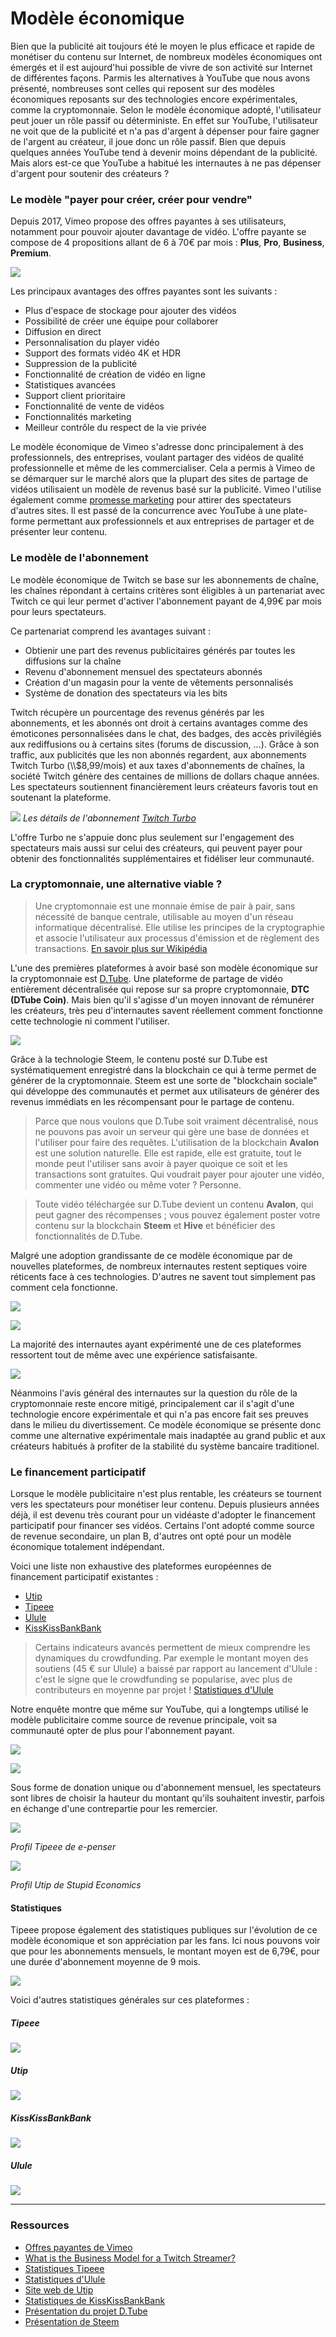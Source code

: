 # Modèle économique

Bien que la publicité ait toujours été le moyen le plus efficace et rapide de monétiser du contenu sur Internet, de nombreux modèles économiques ont émergés et il est aujourd'hui possible de vivre de son activité sur Internet de différentes façons. Parmis les alternatives à YouTube que nous avons présenté, nombreuses sont celles qui reposent sur des modèles économiques reposants sur des technologies encore expérimentales, comme la cryptomonnaie. Selon le modèle économique adopté, l'utilisateur peut jouer un rôle passif ou déterministe. En effet sur YouTube, l'utilisateur ne voit que de la publicité et n'a pas d'argent à dépenser pour faire gagner de l'argent au créateur, il joue donc un rôle passif. Bien que depuis quelques années YouTube tend à devenir moins dépendant de la publicité. Mais alors est-ce que YouTube a habitué les internautes à ne pas dépenser d'argent pour soutenir des créateurs ?

### Le modèle "payer pour créer, créer pour vendre"

Depuis 2017, Vimeo propose des offres payantes à ses utilisateurs, notamment pour pouvoir ajouter davantage de vidéo. L'offre payante se compose de 4 propositions allant de 6 à 70€ par mois : **Plus**, **Pro**, **Business**, **Premium**.

![](../assets/screenshot_35.png)

Les principaux avantages des offres payantes sont les suivants :

-   Plus d'espace de stockage pour ajouter des vidéos
-   Possibilité de créer une équipe pour collaborer
-   Diffusion en direct
-   Personnalisation du player vidéo
-   Support des formats vidéo 4K et HDR
-   Suppression de la publicité
-   Fonctionnalité de création de vidéo en ligne
-   Statistiques avancées
-   Support client prioritaire
-   Fonctionnalité de vente de vidéos
-   Fonctionnalités marketing
-   Meilleur contrôle du respect de la vie privée

Le modèle économique de Vimeo s'adresse donc principalement à des professionnels, des entreprises, voulant partager des vidéos de qualité professionnelle et même de les commercialiser. Cela a permis à Vimeo de se démarquer sur le marché alors que la plupart des sites de partage de vidéos utilisaient un modèle de revenus basé sur la publicité. Vimeo l'utilise également comme [promesse marketing](https://fr.wikipedia.org/wiki/Promesse_(marketing)) pour attirer des spectateurs d'autres sites. Il est passé de la concurrence avec YouTube à une plate-forme permettant aux professionnels et aux entreprises de partager et de présenter leur contenu.

### Le modèle de l'abonnement

Le modèle économique de Twitch se base sur les abonnements de chaîne, les chaînes répondant à certains critères sont éligibles à un partenariat avec Twitch ce qui leur permet d'activer l'abonnement payant de 4,99€ par mois pour leurs spectateurs.

Ce partenariat comprend les avantages suivant :

-   Obtienir une part des revenus publicitaires générés par toutes les diffusions sur la chaîne
-   Revenu d'abonnement mensuel des spectateurs abonnés
-   Création d'un magasin pour la vente de vêtements personnalisés
-   Système de donation des spectateurs via les bits

Twitch récupère un pourcentage des revenus générés par les abonnements, et les abonnés ont droit à certains avantages comme des émoticones personnalisées dans le chat, des badges, des accès privilégiés aux rediffusions ou à certains sites (forums de discussion, ...). Grâce à son traffic, aux publicités que les non abonnés regardent, aux abonnements Twitch Turbo (\\\\$8,99/mois) et aux taxes d'abonnements de chaînes, la société Twitch génère des centaines de millions de dollars chaque années. Les spectateurs soutiennent financièrement leurs créateurs favoris tout en soutenant la plateforme.

![](../assets/screenshot_36.png)
_Les détails de l'abonnement [Twitch Turbo](https://www.twitch.tv/turbo)_

L'offre Turbo ne s'appuie donc plus seulement sur l'engagement des spectateurs mais aussi sur celui des créateurs, qui peuvent payer pour obtenir des fonctionnalités supplémentaires et fidéliser leur communauté.

### La cryptomonnaie, une alternative viable ?

<!-- > dtube, popchest, viewly -->

> Une cryptomonnaie est une monnaie émise de pair à pair, sans nécessité de banque centrale, utilisable au moyen d'un réseau informatique décentralisé. Elle utilise les principes de la cryptographie et associe l'utilisateur aux processus d'émission et de règlement des transactions. [En savoir plus sur Wikipédia](https://fr.wikipedia.org/wiki/Cryptomonnaie)

L'une des premières plateformes à avoir basé son modèle économique sur la cryptomonnaie est [D.Tube][7]. Une plateforme de partage de vidéo entièrement décentralisée qui repose sur sa propre cryptomonnaie, **DTC (DTube Coin)**. Mais bien qu'il s'agisse d'un moyen innovant de rémunérer les créateurs, très peu d'internautes savent réellement comment fonctionne cette technologie ni comment l'utiliser.

![](../assets/screenshot_45.png)

Grâce à la technologie Steem, le contenu posté sur D.Tube est systématiquement enregistré dans la blockchain ce qui à terme permet de générer de la cryptomonnaie. Steem est une sorte de "blockchain sociale" qui développe des communautés et permet aux utilisateurs de générer des revenus immédiats en les récompensant pour le partage de contenu.

> Parce que nous voulons que D.Tube soit vraiment décentralisé, nous ne pouvons pas avoir un serveur qui gère une base de données et l'utiliser pour faire des requêtes. L'utilisation de la blockchain **Avalon** est une solution naturelle. Elle est rapide, elle est gratuite, tout le monde peut l'utiliser sans avoir à payer quoique ce soit et les transactions sont gratuites. Qui voudrait payer pour ajouter une vidéo, commenter une vidéo ou même voter ? Personne.

> Toute vidéo téléchargée sur D.Tube devient un contenu **Avalon**, qui peut gagner des récompenses ; vous pouvez également poster votre contenu sur la blockchain **Steem** et **Hive** et bénéficier des fonctionnalités de D.Tube.

Malgré une adoption grandissante de ce modèle économique par de nouvelles plateformes, de nombreux internautes restent septiques voire réticents face à ces technologies. D'autres ne savent tout simplement pas comment cela fonctionne.

![](../assets/study_16.png)

![](../assets/study_18.png)

La majorité des internautes ayant expérimenté une de ces plateformes ressortent tout de même avec une expérience satisfaisante.

![](../assets/study_17.png)

Néanmoins l'avis général des internautes sur la question du rôle de la cryptomonnaie reste encore mitigé, principalement car il s'agit d'une technologie encore expérimentale et qui n'a pas encore fait ses preuves dans le milieu du divertissement. Ce modèle économique se présente donc comme une alternative expérimentale mais inadaptée au grand public et aux créateurs habitués à profiter de la stabilité du système bancaire traditionel.

### Le financement participatif

Lorsque le modèle publicitaire n'est plus rentable, les créateurs se tournent vers les spectateurs pour monétiser leur contenu. Depuis plusieurs années déjà, il est devenu très courant pour un vidéaste d'adopter le financement participatif pour financer ses vidéos. Certains l'ont adopté comme source de revenue secondaire, un plan B, d'autres ont opté pour un modèle économique totalement indépendant.

Voici une liste non exhaustive des plateformes européennes de financement participatif existantes :

-   [Utip](https://www.utip.io/)
-   [Tipeee](https://tipeee.com)
-   [Ulule](https://ulule.com/)
-   [KissKissBankBank](https://www.kisskissbankbank.com/)

> Certains indicateurs avancés permettent de mieux comprendre les dynamiques du crowdfunding. Par exemple le montant moyen des soutiens (45 € sur Ulule) a baissé par rapport au lancement d'Ulule : c'est le signe que le crowdfunding se popularise, avec plus de contributeurs en moyenne par projet ! [Statistiques d'Ulule][4]

Notre enquête montre que même sur YouTube, qui a longtemps utilisé le modèle publicitaire comme source de revenue principale, voit sa communauté opter de plus pour l'abonnement payant.

![](../assets/study_14.png)

![](../assets/study_15.png)

Sous forme de donation unique ou d'abonnement mensuel, les spectateurs sont libres de choisir la hauteur du montant qu'ils souhaitent investir, parfois en échange d'une contrepartie pour les remercier.

[![](../assets/screenshot_37.png)](https://en.tipeee.com/e-penser)

_Profil Tipeee de e-penser_

[![](../assets/screenshot_42.png)](https://www.utip.io/stupideconomics)

_Profil Utip de Stupid Economics_

#### Statistiques

Tipeee propose également des statistiques publiques sur l'évolution de ce modèle économique et son appréciation par les fans. Ici nous pouvons voir que pour les abonnements mensuels, le montant moyen est de 6,79€, pour une durée d'abonnement moyenne de 9 mois.

![](../assets/screenshot_41.png)

Voici d'autres statistiques générales sur ces plateformes :

##### Tipeee

![](../assets/screenshot_38.png)

##### Utip

![](../assets/screenshot_40.png)

##### KissKissBankBank

![](../assets/screenshot_43.png)

##### Ulule

![](../assets/screenshot_44.png)

* * *

### Ressources

-   [Offres payantes de Vimeo][1]
-   [What is the Business Model for a Twitch Streamer?][2]
-   [Statistiques Tipeee][3]
-   [Statistiques d'Ulule][4]
-   [Site web de Utip][5]
-   [Statistiques de KissKissBankBank][6]
-   [Présentation du projet D.Tube][7]
-   [Présentation de Steem][8]

[1]: https://vimeo.com/upgrade

[2]: https://medium.com/precoil/what-is-the-business-model-for-a-twitch-streamer-f3b9e5351666

[3]: https://fr.tipeee.com/stats

[4]: https://fr.ulule.com/stats/

[5]: https://utip.io/

[6]: https://www.kisskissbankbank.com/fr/stats

[7]: https://about.d.tube/
[8]:https://steem.com/